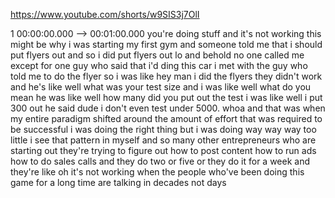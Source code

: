 https://www.youtube.com/shorts/w9SIS3j7OlI

1 00:00:00.000 --\> 00:01:00.000 you're doing stuff and it's not working
this might be why i was starting my first gym and someone told me that i
should put flyers out and so i did put flyers out lo and behold no one
called me except for one guy who said that i'd ding this car i met with
the guy who told me to do the flyer so i was like hey man i did the
flyers they didn't work and he's like well what was your test size and i
was like well what do you mean he was like well how many did you put out
the test i was like well i put 300 out he said dude i don't even test
under 5000. whoa and that was when my entire paradigm shifted around the
amount of effort that was required to be successful i was doing the
right thing but i was doing way way way too little i see that pattern in
myself and so many other entrepreneurs who are starting out they're
trying to figure out how to post content how to run ads how to do sales
calls and they do two or five or they do it for a week and they're like
oh it's not working when the people who've been doing this game for a
long time are talking in decades not days
